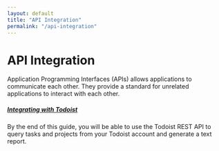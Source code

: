 ```yaml
---
layout: default
title: "API Integration"
permalink: "/api-integration"
---
```


<div class="g-5 mb-5">
  <h1>API Integration</h1>
  <p class="fs-5 col-md-8">Application Programming Interfaces (APIs) allows applications to communicate each other. They provide a standard for unrelated applications to interact with each other.</p>
</div>

<div class="g-5 mb-5">
  <div class="row g-5">
    <div class="col-md-6">
      <h5><a href="/api-integration/todoist">Integrating with Todoist</a></h5>
      <p>By the end of this guide, you will be able to use the Todoist REST API to query tasks and projects from your Todoist account and generate a text report.</p>
    </div>
  </div>
</div>
